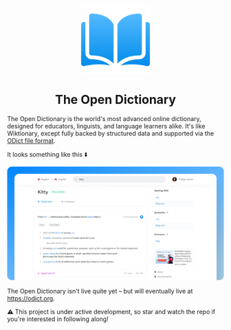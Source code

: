 <div align="center">

![Logo](./.github/logo.svg)

# The Open Dictionary

</div>

The Open Dictionary is the world's most advanced online dictionary, designed for educators, linguists, and language learners alike. It's like Wiktionary, except fully backed by structured data and supported via the [ODict file format](https://github.com/TheOpenDictionary/odict).

It looks something like this ⬇️

![Screenshot](./.github/picture.png)

The Open Dictionary isn't live quite yet – but will eventually live at https://odict.org. 

⚠️ This project is under active development, so star and watch the repo if you're interested in following along!
